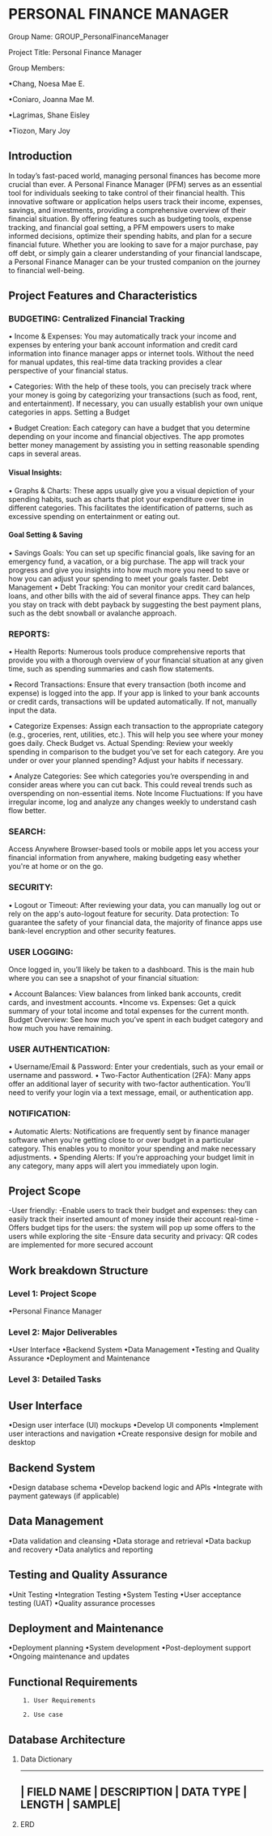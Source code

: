 # PERSONAL FINANCE MANAGER 
Group Name: GROUP_PersonalFinanceManager

Project Title: Personal Finance Manager

Group Members:

•Chang, Noesa Mae E.

•Coniaro, Joanna Mae M. 

•Lagrimas, Shane Eisley

•Tiozon, Mary Joy

## Introduction
   In today’s fast-paced world, managing personal finances has become more crucial than ever. 
A Personal Finance Manager (PFM) serves as an essential tool for individuals seeking to take control of their financial health. This innovative software or application helps users track their income, expenses, savings, and investments, providing a comprehensive overview of their financial situation. By offering features such as budgeting tools, expense tracking, and financial goal setting, a PFM empowers users to make informed decisions, optimize their spending habits, and plan for a secure financial future. Whether you are looking to save for a major purchase, pay off debt, or simply gain a clearer understanding of your financial landscape, a Personal Finance Manager can be your trusted companion on the journey to financial well-being.

## Project Features and Characteristics

### BUDGETING: Centralized Financial Tracking
• Income & Expenses: You may automatically track your income and expenses by entering your bank account information and credit card information into finance manager apps or internet tools. Without the need for manual updates, this real-time data tracking provides a clear perspective of your financial status.

• Categories: With the help of these tools, you can precisely track where your money is going by categorizing your transactions (such as food, rent, and entertainment). If necessary, you can usually establish your own unique categories in apps.
Setting a Budget

• Budget Creation: Each category can have a budget that you determine depending on your income and financial objectives. The app promotes better money management by assisting you in setting reasonable spending caps in several areas.

#### Visual Insights:
• Graphs & Charts: These apps usually give you a visual depiction of your spending habits, such as charts that plot your expenditure over time in different categories. This facilitates the identification of patterns, such as excessive spending on entertainment or eating out.

#### Goal Setting & Saving
• Savings Goals: You can set up specific financial goals, like saving for an emergency fund, a vacation, or a big purchase. The app will track your progress and give you insights into how much more you need to save or how you can adjust your spending to meet your goals faster.
Debt Management
• Debt Tracking: You can monitor your credit card balances, loans, and other bills with the aid of several finance apps. They can help you stay on track with debt payback by suggesting the best payment plans, such as the debt snowball or avalanche approach.

### REPORTS: 
• Health Reports: Numerous tools produce comprehensive reports that provide you with a thorough overview of your financial situation at any given time, such as spending summaries and cash flow statements.

• Record Transactions: Ensure that every transaction (both income and expense) is logged into the app. If your app is linked to your bank accounts or credit cards, transactions will be updated automatically. If not, manually input the data.

• Categorize Expenses: Assign each transaction to the appropriate category (e.g., groceries, rent, utilities, etc.). This will help you see where your money goes daily.
Check Budget vs. Actual Spending: Review your weekly spending in comparison to the budget you’ve set for each category. Are you under or over your planned spending? Adjust your habits if necessary.

• Analyze Categories: See which categories you’re overspending in and consider areas where you can cut back. This could reveal trends such as overspending on non-essential items.
Note Income Fluctuations: If you have irregular income, log and analyze any changes weekly to understand cash flow better.

### SEARCH: 
Access Anywhere Browser-based tools or mobile apps let you access your financial information from anywhere, making budgeting easy whether you're at home or on the go.

### SECURITY: 
• Logout or Timeout: After reviewing your data, you can manually log out or rely on the app's auto-logout feature for security.
Data protection: To guarantee the safety of your financial data, the majority of finance apps use bank-level encryption and other security features.

### USER LOGGING: 
Once logged in, you’ll likely be taken to a dashboard. This is the main hub where you can see a snapshot of your financial situation:

• Account Balances: View balances from linked bank accounts, credit cards, and investment accounts.
•Income vs. Expenses: Get a quick summary of your total income and total expenses for the current month.
Budget Overview: See how much you’ve spent in each budget category and how much you have remaining.

### USER AUTHENTICATION:
• Username/Email & Password: Enter your credentials, such as your email or username and password.
• Two-Factor Authentication (2FA): Many apps offer an additional layer of security with two-factor authentication. You’ll need to verify your login via a text message, email, or authentication app.

### NOTIFICATION: 
• Automatic Alerts: Notifications are frequently sent by finance manager software when you're getting close to or over budget in a particular category. This enables you to monitor your spending and make necessary adjustments.
• Spending Alerts: If you’re approaching your budget limit in any category, many apps will alert you immediately upon login.

## Project Scope
-User friendly:
-Enable users to track their budget and expenses: they can easily track their inserted amount of money inside their account real-time
-Offers budget tips for the users: the system will pop up some offers to the users while exploring the site
-Ensure data security and privacy: QR codes are implemented for more secured account

## Work breakdown Structure

### Level 1: Project Scope
•Personal Finance Manager

### Level 2: Major Deliverables
•User Interface
•Backend System
•Data Management
•Testing and Quality Assurance
•Deployment and Maintenance

### Level 3: Detailed Tasks

## User Interface
•Design user interface (UI) mockups
•Develop UI components
•Implement user interactions and navigation
•Create responsive design for mobile and desktop

## Backend System
•Design database schema
•Develop backend logic and APIs
•Integrate with payment gateways (if applicable)

## Data Management 
•Data validation and cleansing
•Data storage and retrieval
•Data backup and recovery
•Data analytics and reporting

## Testing and Quality Assurance
•Unit Testing
•Integration Testing
•System Testing
•User acceptance testing (UAT)
•Quality assurance processes

## Deployment and Maintenance 
•Deployment planning
•System development
•Post-deployment support
•Ongoing maintenance and updates

## Functional Requirements

        1. User Requirements 

        2. Use case

## Database Architecture

  1. Data Dictionary
      
     ---------------------------------------------------------
     | FIELD NAME | DESCRIPTION | DATA TYPE | LENGTH | SAMPLE|
     --------------------------------------------------------
     
  3. ERD
